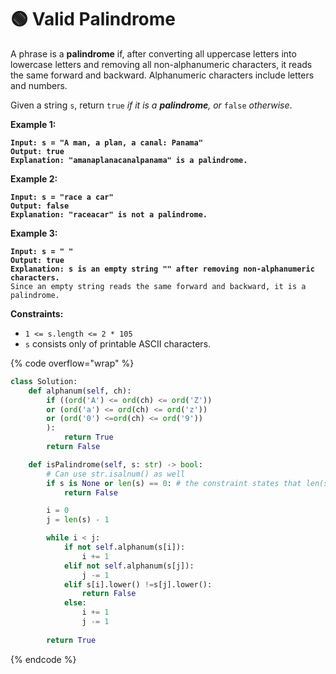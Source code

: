 # 🟢 Valid Palindrome

A phrase is a **palindrome** if, after converting all uppercase letters into lowercase letters and removing all non-alphanumeric characters, it reads the same forward and backward. Alphanumeric characters include letters and numbers.

Given a string `s`, return `true` _if it is a **palindrome**, or_ `false` _otherwise_.

**Example 1:**

<pre><code><strong>Input: s = "A man, a plan, a canal: Panama"
</strong><strong>Output: true
</strong><strong>Explanation: "amanaplanacanalpanama" is a palindrome.
</strong></code></pre>

**Example 2:**

<pre><code><strong>Input: s = "race a car"
</strong><strong>Output: false
</strong><strong>Explanation: "raceacar" is not a palindrome.
</strong></code></pre>

**Example 3:**

<pre><code><strong>Input: s = " "
</strong><strong>Output: true
</strong><strong>Explanation: s is an empty string "" after removing non-alphanumeric characters.
</strong>Since an empty string reads the same forward and backward, it is a palindrome.
</code></pre>

**Constraints:**

* `1 <= s.length <= 2 * 105`
* `s` consists only of printable ASCII characters.

{% code overflow="wrap" %}
```python
class Solution:
    def alphanum(self, ch):
        if ((ord('A') <= ord(ch) <= ord('Z'))
        or (ord('a') <= ord(ch) <= ord('z'))
        or (ord('0') <=ord(ch) <= ord('9'))        
        ):
            return True
        return False

    def isPalindrome(self, s: str) -> bool:
        # Can use str.isalnum() as well
        if s is None or len(s) == 0: # the constraint states that len(s)>1
            return False

        i = 0
        j = len(s) - 1

        while i < j:
            if not self.alphanum(s[i]):
                i += 1
            elif not self.alphanum(s[j]):
                j -= 1
            elif s[i].lower() !=s[j].lower():
                return False
            else:
                i += 1
                j -= 1
        
        return True
```
{% endcode %}
